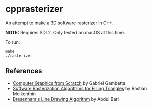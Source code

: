 # cpprasterizer
An attempt to make a 3D software rasterizer in C++.

**NOTE:**
Requires SDL2.
Only tested on macOS at this time.

To run:
```
make
./rasterizer
```

## References
- [Computer Graphics from Scratch](https://gabrielgambetta.com/computer-graphics-from-scratch/) by Gabriel Gambetta
- [Software Rasterization Algorithms for Filling Triangles](http://www.sunshine2k.de/coding/java/TriangleRasterization/TriangleRasterization.html) by Bastian Molkenthin
- [Bresenham's Line Drawing Algorithm](https://youtu.be/RGB-wlatStc) by Abdul Bari